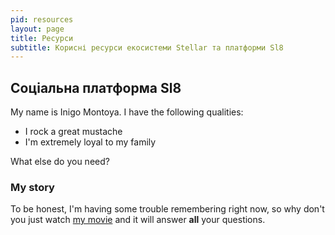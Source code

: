 ```yaml
---
pid: resources
layout: page
title: Ресурси
subtitle: Корисні ресурси екосистеми Stellar та платформи Sl8
---
```


## Соціальна платформа Sl8

My name is Inigo Montoya. I have the following qualities:

- I rock a great mustache
- I'm extremely loyal to my family

What else do you need?

### My story

To be honest, I'm having some trouble remembering right now, so why don't you just watch [my movie](https://en.wikipedia.org/wiki/The_Princess_Bride_%28film%29) and it will answer **all** your questions.
